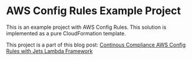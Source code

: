 # AWS Config Rules Example Project

This is an example project with AWS Config Rules. This solution is implemented as a pure CloudFormation template.

This project is a part of this blog post: [Continous Compliance AWS Config Rules with Jets Lambda Framework](https://blog.boltops.com/2018/09/29/continous-compliance-aws-config-rules-with-jets-lambda-framework)